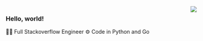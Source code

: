 <img align="right" src="https://github-readme-stats.vercel.app/api?username=simpleapples&show_icons=true&icon_color=CE1D2D&text_color=718096&bg_color=FFFFFF&hide_title=true" />

### Hello, world!

:man_technologist: Full Stackoverflow Engineer
:gear: Code in Python and Go
